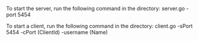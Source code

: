 To start the server, run the following command in the directory:
server.go -port 5454

To start a client, run the following command in the directory:
client.go -sPort 5454 -cPort (ClientId) -username (Name)


